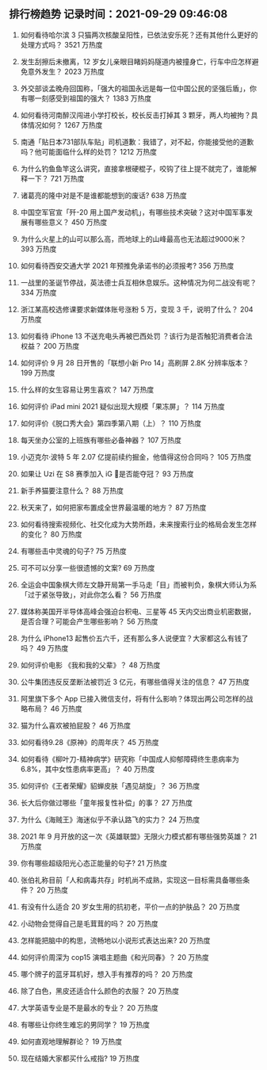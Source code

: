 
## 排行榜趋势 记录时间：2021-09-29 09:46:08
  
  1. 如何看待哈尔滨 3 只猫两次核酸呈阳性，已依法安乐死？还有其他什么更好的处理方式吗？ 3521 万热度
    
  2. 发生刮擦后未撤离，12 岁女儿亲眼目睹妈妈隧道内被撞身亡，行车中应怎样避免意外发生？ 2023 万热度
    
  3. 外交部谈孟晚舟回国称，「强大的祖国永远是每一位中国公民的坚强后盾」，你有哪一刻感受到祖国的强大？ 1383 万热度
    
  4. 如何看待河南醉汉闯进小学打校长，校长反击打掉其 3 颗牙，两人均被拘？具体情况如何？ 1267 万热度
    
  5. 南通「贴日本731部队车贴」司机道歉：我错了，对不起，你能接受他的道歉吗？他可能面临什么样的处罚？ 1212 万热度
    
  6. 为什么钓鱼鱼竿这么讲究，直接拿根硬棍子，咬钩了往上提不就完了，谁能解释一下？ 721 万热度
    
  7. 诸葛亮的隆中对是不是谁都能想到的废话? 638 万热度
    
  8. 中国空军官宣「歼-20 用上国产发动机」，有哪些技术突破？这对中国军事发展有哪些意义？ 450 万热度
    
  9. 为什么火星上的山可以那么高，而地球上的山峰最高也无法超过9000米？ 393 万热度
    
  10. 如何看待西安交通大学 2021 年预推免承诺书的必须报考? 356 万热度
    
  11. 一战里的圣诞节停战，英法德士兵互相休息娱乐。这种情况为何二战没有呢？ 334 万热度
    
  12. 浙江某高校选修课要求新媒体账号涨粉 5 万，变现 3 千，说明了什么？ 204 万热度
    
  13. 如何看待 iPhone 13 不送充电头再被巴西处罚 ？该行为是否触犯消费者合法权益？ 200 万热度
    
  14. 如何评价 9 月 28 日开售的「联想小新 Pro 14」高刷屏 2.8K 分辨率版本？ 199 万热度
    
  15. 什么样的女生容易让男生喜欢？ 147 万热度
    
  16. 如何评价 iPad mini 2021 疑似出现大规模「果冻屏」？ 114 万热度
    
  17. 如何评价《脱口秀大会》第四季第八期（上）？ 110 万热度
    
  18. 每天坐办公室的上班族有哪些必备神器？ 107 万热度
    
  19. 小迈克尔·波特 5 年 2.07 亿提前续约掘金，他值得这份合同吗？ 105 万热度
    
  20. 如果让 Uzi 在 S8 赛季加入 iG 是否能夺冠？ 93 万热度
    
  21. 新手养猫要注意什么？ 88 万热度
    
  22. 秋天来了，如何把家布置成全世界最温暖的地方？ 87 万热度
    
  23. 如何看待搜索视频化、社交化成为大势所趋，未来搜索行业的格局会发生怎样的变化？ 80 万热度
    
  24. 有哪些击中灵魂的句子? 75 万热度
    
  25. 可不可以分享一些很遗憾的文案? 69 万热度
    
  26. 全运会中国象棋大师左文静开局第一手马走「目」而被判负，象棋大师认为系「过于紧张导致」，对此你怎么看？ 56 万热度
    
  27. 媒体称美国开半导体高峰会强迫台积电、三星等 45 天内交出商业机密数据，是否合理？可能会产生哪些影响？ 56 万热度
    
  28. 为什么 iPhone13 起售价五六千，还有那么多人说便宜？大家都这么有钱了吗？ 49 万热度
    
  29. 如何评价电影 《我和我的父辈》？ 48 万热度
    
  30. 公牛集团违反反垄断法被罚近 3 亿元，有哪些值得关注的信息？ 47 万热度
    
  31. 阿里旗下多个 App 已接入微信支付，将有什么影响？体现出两公司怎样的战略布局？ 46 万热度
    
  32. 猫为什么喜欢被拍屁股？ 46 万热度
    
  33. 如何看待9.28《原神》的周年庆？ 45 万热度
    
  34. 如何看待《柳叶刀-精神病学》研究称「中国成人抑郁障碍终生患病率为 6.8%，其中女性患病率更高」？ 40 万热度
    
  35. 如何评价《王者荣耀》貂蝉皮肤「遇见胡旋」？ 36 万热度
    
  36. 长大后你做过哪些「童年报复性补偿」的事？ 27 万热度
    
  37. 为什么《海贼王》海迷似乎不承认路飞的实力？ 24 万热度
    
  38. 2021 年 9 月开放的这一次《英雄联盟》无限火力模式都有哪些强势英雄？ 21 万热度
    
  39. 你有哪些超级阳光心态正能量的句子? 21 万热度
    
  40. 张伯礼称目前「人和病毒共存」时机尚不成熟，实现这一目标需具备哪些条件？ 20 万热度
    
  41. 有没有什么适合 20 岁女生用的抗初老，平价一点的护肤品？ 20 万热度
    
  42. 小动物会觉得自己是毛茸茸的吗？ 20 万热度
    
  43. 怎样能把脑中的构思，流畅地以小说形式表达出来? 20 万热度
    
  44. 如何评价周深为 cop15 演唱主题曲《和光同春》？ 20 万热度
    
  45. 哪个牌子的蓝牙耳机好，想入手有推荐的吗？ 20 万热度
    
  46. 除了白色，黑皮还适合什么颜色的衣服？ 20 万热度
    
  47. 大学英语专业是不是最水的专业？ 20 万热度
    
  48. 有哪些让你终生难忘的男同学？ 19 万热度
    
  49. 如何直观地理解群论？ 19 万热度
    
  50. 现在结婚大家都买什么戒指? 19 万热度
    